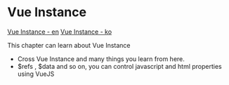 # Vue Instance

[Vue Instance - en](https://vuejs.org/v2/guide/instance.html)
[Vue Instance - ko](https://kr.vuejs.org/v2/guide/instance.html)

This chapter can learn about Vue Instance
- Cross Vue Instance and many things you learn from here.
- $refs , $data and so on, you can control javascript and html properties using VueJS
